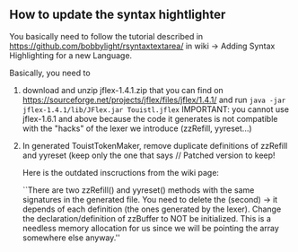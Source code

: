 ## How to update the syntax hightlighter

You basically need to follow the tutorial described in
https://github.com/bobbylight/rsyntaxtextarea/ 
in wiki -> Adding Syntax Highlighting for a new Language.

Basically, you need to

1. download and unzip jflex-1.4.1.zip that you can find on 
   https://sourceforge.net/projects/jflex/files/jflex/1.4.1/
   and run `java -jar jflex-1.4.1/lib/JFlex.jar Touistl.jflex`
   IMPORTANT: you cannot use jflex-1.6.1 and above because the code
   it generates is not compatible with the "hacks" of the lexer
   we introduce (zzRefill, yyreset...)

2. In generated TouistTokenMaker, remove duplicate definitions of
   zzRefill and yyreset (keep only the one that says
       	// Patched version to keep!

   Here is the outdated inscructions from the wiki page:
   
   ``There are two zzRefill() and yyreset() methods with the same
     signatures in the generated file. You need to delete the
     (second) -> it depends of each definition (the ones generated by
     the lexer). 
     Change the declaration/definition of zzBuffer to NOT be initialized. 
     This is a needless memory allocation for us since we will be pointing
     the array somewhere else anyway.''